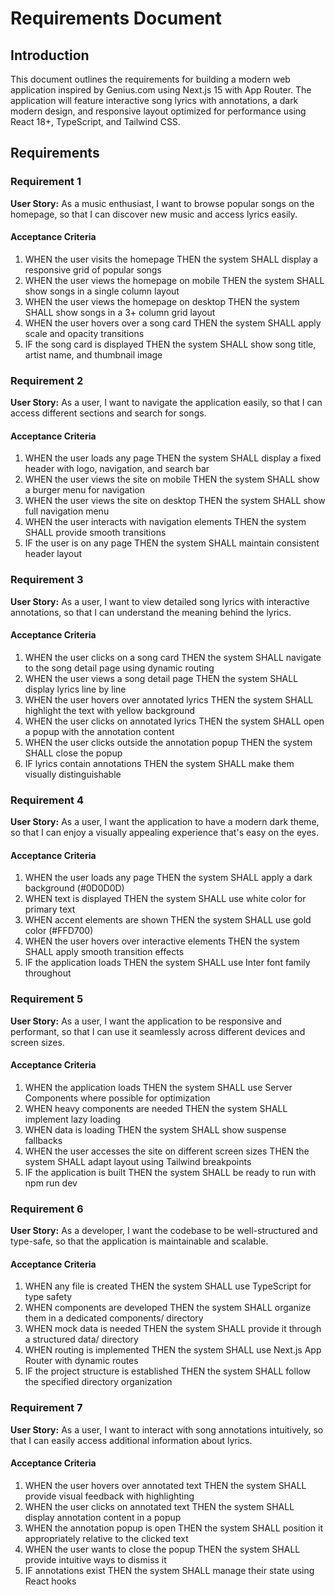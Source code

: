 # Requirements Document

## Introduction

This document outlines the requirements for building a modern web application inspired by Genius.com using Next.js 15 with App Router. The application will feature interactive song lyrics with annotations, a dark modern design, and responsive layout optimized for performance using React 18+, TypeScript, and Tailwind CSS.

## Requirements

### Requirement 1

**User Story:** As a music enthusiast, I want to browse popular songs on the homepage, so that I can discover new music and access lyrics easily.

#### Acceptance Criteria

1. WHEN the user visits the homepage THEN the system SHALL display a responsive grid of popular songs
2. WHEN the user views the homepage on mobile THEN the system SHALL show songs in a single column layout
3. WHEN the user views the homepage on desktop THEN the system SHALL show songs in a 3+ column grid layout
4. WHEN the user hovers over a song card THEN the system SHALL apply scale and opacity transitions
5. IF the song card is displayed THEN the system SHALL show song title, artist name, and thumbnail image

### Requirement 2

**User Story:** As a user, I want to navigate the application easily, so that I can access different sections and search for songs.

#### Acceptance Criteria

1. WHEN the user loads any page THEN the system SHALL display a fixed header with logo, navigation, and search bar
2. WHEN the user views the site on mobile THEN the system SHALL show a burger menu for navigation
3. WHEN the user views the site on desktop THEN the system SHALL show full navigation menu
4. WHEN the user interacts with navigation elements THEN the system SHALL provide smooth transitions
5. IF the user is on any page THEN the system SHALL maintain consistent header layout

### Requirement 3

**User Story:** As a user, I want to view detailed song lyrics with interactive annotations, so that I can understand the meaning behind the lyrics.

#### Acceptance Criteria

1. WHEN the user clicks on a song card THEN the system SHALL navigate to the song detail page using dynamic routing
2. WHEN the user views a song detail page THEN the system SHALL display lyrics line by line
3. WHEN the user hovers over annotated lyrics THEN the system SHALL highlight the text with yellow background
4. WHEN the user clicks on annotated lyrics THEN the system SHALL open a popup with the annotation content
5. WHEN the user clicks outside the annotation popup THEN the system SHALL close the popup
6. IF lyrics contain annotations THEN the system SHALL make them visually distinguishable

### Requirement 4

**User Story:** As a user, I want the application to have a modern dark theme, so that I can enjoy a visually appealing experience that's easy on the eyes.

#### Acceptance Criteria

1. WHEN the user loads any page THEN the system SHALL apply a dark background (#0D0D0D)
2. WHEN text is displayed THEN the system SHALL use white color for primary text
3. WHEN accent elements are shown THEN the system SHALL use gold color (#FFD700)
4. WHEN the user hovers over interactive elements THEN the system SHALL apply smooth transition effects
5. IF the application loads THEN the system SHALL use Inter font family throughout

### Requirement 5

**User Story:** As a user, I want the application to be responsive and performant, so that I can use it seamlessly across different devices and screen sizes.

#### Acceptance Criteria

1. WHEN the application loads THEN the system SHALL use Server Components where possible for optimization
2. WHEN heavy components are needed THEN the system SHALL implement lazy loading
3. WHEN data is loading THEN the system SHALL show suspense fallbacks
4. WHEN the user accesses the site on different screen sizes THEN the system SHALL adapt layout using Tailwind breakpoints
5. IF the application is built THEN the system SHALL be ready to run with npm run dev

### Requirement 6

**User Story:** As a developer, I want the codebase to be well-structured and type-safe, so that the application is maintainable and scalable.

#### Acceptance Criteria

1. WHEN any file is created THEN the system SHALL use TypeScript for type safety
2. WHEN components are developed THEN the system SHALL organize them in a dedicated components/ directory
3. WHEN mock data is needed THEN the system SHALL provide it through a structured data/ directory
4. WHEN routing is implemented THEN the system SHALL use Next.js App Router with dynamic routes
5. IF the project structure is established THEN the system SHALL follow the specified directory organization

### Requirement 7

**User Story:** As a user, I want to interact with song annotations intuitively, so that I can easily access additional information about lyrics.

#### Acceptance Criteria

1. WHEN the user hovers over annotated text THEN the system SHALL provide visual feedback with highlighting
2. WHEN the user clicks on annotated text THEN the system SHALL display annotation content in a popup
3. WHEN the annotation popup is open THEN the system SHALL position it appropriately relative to the clicked text
4. WHEN the user wants to close the popup THEN the system SHALL provide intuitive ways to dismiss it
5. IF annotations exist THEN the system SHALL manage their state using React hooks

